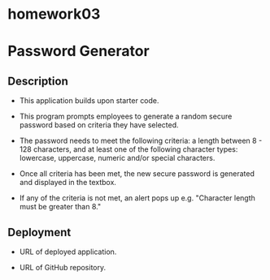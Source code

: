 # homework03 
# Password Generator

## Description

* This application builds upon starter code. 

* This program prompts employees to generate a random secure password based on criteria they have selected.

* The password needs to meet the following criteria: a length between 8 - 128 characters, and at least one of the following character types: lowercase, uppercase, numeric and/or special characters. 

* Once all criteria has been met, the new secure password is generated and displayed in the textbox.

* If any of the criteria is not met, an alert pops up e.g. "Character length must be greater than 8."

## Deployment

* URL of deployed application. 

* URL of GitHub repository.